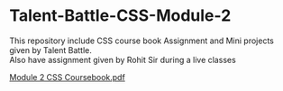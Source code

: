 # Talent-Battle-CSS-Module-2
This repository include CSS course book Assignment and Mini projects given by Talent Battle.  
Also have assignment given by Rohit Sir during a live classes  

[Module 2 CSS Coursebook.pdf](https://github.com/vishwjeet-ujgare/Talent-Battle-CSS-Module-2/files/9944105/Module.2.CSS.Coursebook.pdf)
